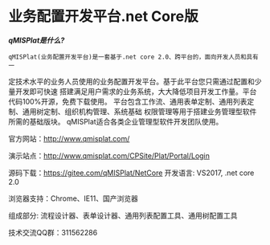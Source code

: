 # 业务配置开发平台.net Core版

 **_qMISPlat是什么?_** 

    
    qMISPlat(业务配置开发平台)是一套基于.net core 2.0、跨平台的，面向开发人员和具有一
定技术水平的业务人员使用的业务配置开发平台。基于此平台您只需通过配置和少量开发即可快速
搭建满足用户需求的业务系统，大大降低项目开发工作量。平台代码100%开源，免费下载使用。
    平台包含工作流、通用表单定制、通用列表定制、通用树定制、组织机构管理、系统基础
权限管理等用于搭建业务管理型软件所需的基础版块。
    qMISPlat适合各类企业管理型软件开发团队使用。



官方网站：http://www.qmisplat.com/

演示站点：http://www.qmisplat.com/CPSite/Plat/Portal/Login

源码下载：https://gitee.com/qMISPlat/NetCore
开发语言: VS2017, .net core 2.0 

浏览器支持：Chrome、IE11、国产浏览器

组成部分: 流程设计器、表单设计器、通用列表配置工具、通用树配置工具

技术交流QQ群：311562286